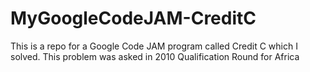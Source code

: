 # MyGoogleCodeJAM-CreditC
This is a repo for a Google Code JAM program called Credit C which I solved. This problem was asked in 2010 Qualification Round for Africa
